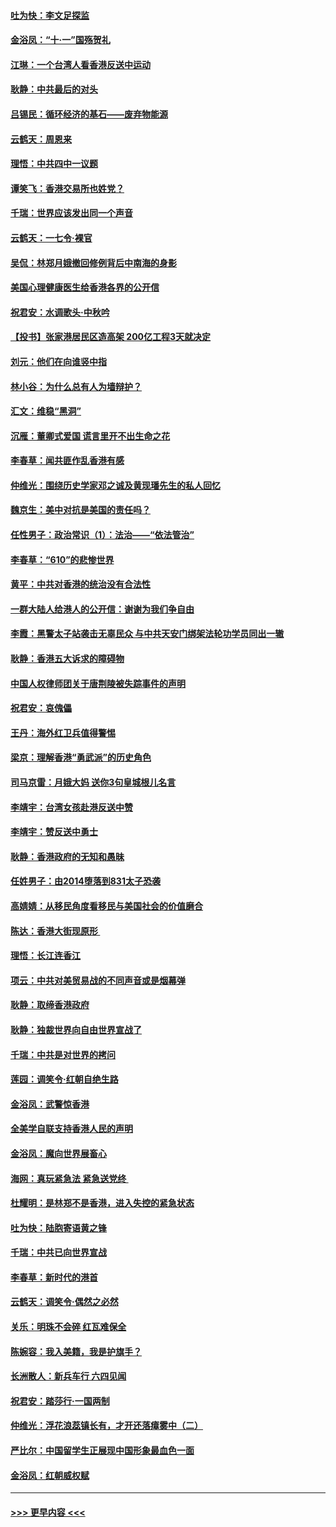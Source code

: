 #### [吐为快：李文足探监](../pages/nsc993/n11509622.md?t=09101422) 
#### [金浴凤：“十‧一”国殇贺礼](../pages/nsc993/n11509593.md?t=09101422) 
#### [江琳：一个台湾人看香港反送中运动](../pages/nsc993/n11509211.md?t=09101422) 
#### [耿静：中共最后的对头](../pages/nsc993/n11508308.md?t=09101422) 
#### [吕锡民：循环经济的基石——废弃物能源](../pages/nsc993/n11508212.md?t=09101422) 
#### [云鹤天：周恩来](../pages/nsc993/n11508055.md?t=09101422) 
#### [理悟：中共四中一议题](../pages/nsc993/n11507782.md?t=09101422) 
#### [谭笑飞：香港交易所也姓党？](../pages/nsc993/n11507753.md?t=09101422) 
#### [千瑞：世界应该发出同一个声音](../pages/nsc993/n11507290.md?t=09101422) 
#### [云鹤天：一七令‧裸官](../pages/nsc993/n11507177.md?t=09101422) 
#### [吴侃：林郑月娥撤回修例背后中南海的身影](../pages/nsc993/n11506876.md?t=09101422) 
#### [美国心理健康医生给香港各界的公开信](../pages/nsc993/n11506809.md?t=09101422) 
#### [祝君安：水调歌头‧中秋吟](../pages/nsc993/n11506758.md?t=09101422) 
#### [【投书】张家港居民区造高架 200亿工程3天就决定](../pages/nsc993/n11506682.md?t=09101422) 
#### [刘元：他们在向谁竖中指](../pages/nsc993/n11505384.md?t=09101422) 
#### [林小谷：为什么总有人为墙辩护？](../pages/nsc993/n11505226.md?t=09101422) 
#### [汇文：维稳“黑洞”](../pages/nsc993/n11504347.md?t=09101422) 
#### [沉雁：董卿式爱国 谎言里开不出生命之花](../pages/nsc993/n11503215.md?t=09101422) 
#### [李春草：闻共匪作乱香港有感](../pages/nsc993/n11503072.md?t=09101422) 
#### [仲维光：围绕历史学家邓之诚及黄现璠先生的私人回忆](../pages/nsc993/n11501330.md?t=09101422) 
#### [魏京生：美中对抗是美国的责任吗？](../pages/nsc993/n11500723.md?t=09101422) 
#### [任性男子：政治常识（1）：法治——“依法管治”](../pages/nsc993/n11500791.md?t=09101422) 
#### [李春草：“610”的悲惨世界](../pages/nsc993/n11501141.md?t=09101422) 
#### [黄平：中共对香港的统治没有合法性](../pages/nsc993/n11499473.md?t=09101422) 
#### [一群大陆人给港人的公开信：谢谢为我们争自由](../pages/nsc993/n11500402.md?t=09101422) 
#### [李霞：黑警太子站袭击无辜民众 与中共天安门绑架法轮功学员同出一辙](../pages/nsc993/n11499805.md?t=09101422) 
#### [耿静：香港五大诉求的障碍物](../pages/nsc993/n11497578.md?t=09101422) 
#### [中国人权律师团关于唐荆陵被失踪事件的声明](../pages/nsc993/n11500014.md?t=09101422) 
#### [祝君安：哀傀儡](../pages/nsc993/n11499776.md?t=09101422) 
#### [王丹：海外红卫兵值得警惕](../pages/nsc993/n11498138.md?t=09101422) 
#### [梁京：理解香港“勇武派”的历史角色](../pages/nsc993/n11498006.md?t=09101422) 
#### [司马京雷：月娥大妈  送你3句皇城根儿名言](../pages/nsc993/n11497885.md?t=09101422) 
#### [李靖宇：台湾女孩赴港反送中赞](../pages/nsc993/n11497721.md?t=09101422) 
#### [李靖宇：赞反送中勇士](../pages/nsc993/n11497452.md?t=09101422) 
#### [耿静：香港政府的无知和愚昧](../pages/nsc993/n11494238.md?t=09101422) 
#### [任姓男子：由2014堕落到831太子恐袭](../pages/nsc993/n11496683.md?t=09101422) 
#### [高婧婧：从移民角度看移民与美国社会的价值磨合](../pages/nsc993/n11495757.md?t=09101422) 
#### [陈达：香港大街现原形 ](../pages/nsc993/n11495441.md?t=09101422) 
#### [理悟：长江连香江](../pages/nsc993/n11495377.md?t=09101422) 
#### [项云：中共对美贸易战的不同声音或是烟幕弹](../pages/nsc993/n11494929.md?t=09101422) 
#### [耿静：取缔香港政府](../pages/nsc993/n11494218.md?t=09101422) 
#### [耿静：独裁世界向自由世界宣战了](../pages/nsc993/n11494190.md?t=09101422) 
#### [千瑞：中共是对世界的拷问](../pages/nsc993/n11493021.md?t=09101422) 
#### [莲园：调笑令‧红朝自绝生路](../pages/nsc993/n11493011.md?t=09101422) 
#### [金浴凤：武警惊香港](../pages/nsc993/n11492994.md?t=09101422) 
#### [全美学自联支持香港人民的声明](../pages/nsc993/n11492630.md?t=09101422) 
#### [金浴凤：魔向世界展畜心](../pages/nsc993/n11492599.md?t=09101422) 
#### [海网：真玩紧急法 紧急送党终 ](../pages/nsc993/n11492535.md?t=09101422) 
#### [杜耀明：是林郑不是香港，进入失控的紧急状态](../pages/nsc993/n11491420.md?t=09101422) 
#### [吐为快：陆胞寄语黄之锋](../pages/nsc993/n11491117.md?t=09101422) 
#### [千瑞：中共已向世界宣战](../pages/nsc993/n11490123.md?t=09101422) 
#### [李春草：新时代的港首](../pages/nsc993/n11489864.md?t=09101422) 
#### [云鹤天：调笑令·偶然之必然](../pages/nsc993/n11489701.md?t=09101422) 
#### [关乐：明珠不会碎 红瓦难保全](../pages/nsc993/n11489647.md?t=09101422) 
#### [陈婉容：我入美籍，我是护旗手？](../pages/nsc993/n11487908.md?t=09101422) 
#### [长洲散人：新兵车行 六四见闻](../pages/nsc993/n11487729.md?t=09101422) 
#### [祝君安：踏莎行‧一国两制](../pages/nsc993/n11487699.md?t=09101422) 
#### [仲维光：浮花浪蕊镇长有，才开还落瘴雾中（二）](../pages/nsc993/n11483286.md?t=09101422) 
#### [严比尔：中国留学生正展现中国形象最血色一面](../pages/nsc993/n11485145.md?t=09101422) 
#### [金浴凤：红朝威权赋](../pages/nsc993/n11485191.md?t=09101422) 

----
#### [ >>> 更早内容 <<< ](../indexes/nsc993-earlier.md)
